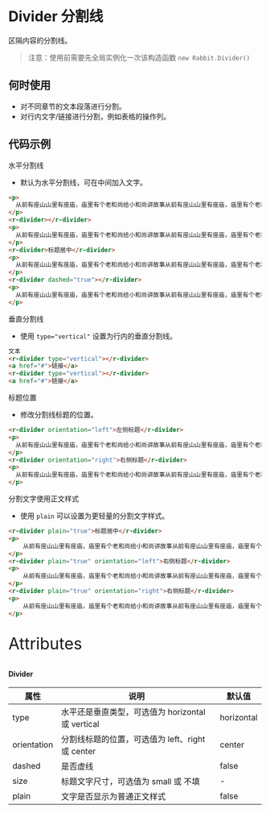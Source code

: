 # Divider 分割线

区隔内容的分割线。

> 注意：使用前需要先全局实例化一次该构造函数  `new Rabbit.Divider()`

## 何时使用

- 对不同章节的文本段落进行分割。
- 对行内文字/链接进行分割，例如表格的操作列。


## 代码示例

水平分割线 

- 默认为水平分割线，可在中间加入文字。

```html
<p>
  从前有座山山里有座庙，庙里有个老和尚给小和尚讲故事从前有座山山里有座庙，庙里有个老和尚给小和尚讲故事
</p>
<r-divider></r-divider>
<p>
  从前有座山山里有座庙，庙里有个老和尚给小和尚讲故事从前有座山山里有座庙，庙里有个老和尚给小和尚讲故事
</p>
<r-divider>标题居中</r-divider>
<p>
  从前有座山山里有座庙，庙里有个老和尚给小和尚讲故事从前有座山山里有座庙，庙里有个老和尚给小和尚讲故事
</p>
<r-divider dashed="true"></r-divider>
<p>
  从前有座山山里有座庙，庙里有个老和尚给小和尚讲故事从前有座山山里有座庙，庙里有个老和尚给小和尚讲故事
</p>
```

垂直分割线

- 使用 `type="vertical"` 设置为行内的垂直分割线。

```html
文本
<r-divider type="vertical"></r-divider>
<a href="#">链接</a>
<r-divider type="vertical"></r-divider>
<a href="#">链接</a>
```

标题位置

- 修改分割线标题的位置。

```html
<r-divider orientation="left">左侧标题</r-divider>
<p>
  从前有座山山里有座庙，庙里有个老和尚给小和尚讲故事从前有座山山里有座庙，庙里有个老和尚给小和尚讲故事
</p>
<r-divider orientation="right">右侧标题</r-divider>
<p>
  从前有座山山里有座庙，庙里有个老和尚给小和尚讲故事从前有座山山里有座庙，庙里有个老和尚给小和尚讲故事
</p>
```

分割文字使用正文样式

- 使用 `plain` 可以设置为更轻量的分割文字样式。

```html
<r-divider plain="true">标题居中</r-divider>
<p>
    从前有座山山里有座庙，庙里有个老和尚给小和尚讲故事从前有座山山里有座庙，庙里有个老和尚给小和尚讲故事
</p>
<r-divider plain="true" orientation="left">右侧标题</r-divider>
<p>
    从前有座山山里有座庙，庙里有个老和尚给小和尚讲故事从前有座山山里有座庙，庙里有个老和尚给小和尚讲故事
</p>
<r-divider plain="true" orientation="right">右侧标题</r-divider>
<p>
    从前有座山山里有座庙，庙里有个老和尚给小和尚讲故事从前有座山山里有座庙，庙里有个老和尚给小和尚讲故事
</p>
```

<p style="font-size: 32px">Attributes</p>

#### Divider

| 属性        | 说明                                              | 默认值     |
| ----------- | ------------------------------------------------- | ---------- |
| type        | 水平还是垂直类型，可选值为 horizontal 或 vertical | horizontal |
| orientation | 分割线标题的位置，可选值为 left、right 或 center  | center     |
| dashed      | 是否虚线                                          | false      |
| size        | 标题文字尺寸，可选值为 small 或 不填              | -          |
| plain       | 文字是否显示为普通正文样式                        | false      |